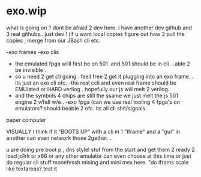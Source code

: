 # exo.wip
what is going on ? dont be afraid 2 dev here. i have another dev github and 3 real githubs.. just dev ! 
(if u want local copies figure out how 2 pull the copies , merge from our JBash cli etc. 



-exo frames
-exo clis 
- the emulated fpga willl first be on 501  .and 501 should be in cli . .able 2 be invisible .
- so u need 2 get cli going . feell free 2 get it plugging into an exo frame. . its just an exo cli ofc. 
-the real ccli and even real frame should be EMUlated or HARD verilog . hopefully our js will melt 2 verilog. 
- and the symbols 4 chips are still the ssame we just melt the js 501 engine 2 v/hdl w/e . 
-exo fpga (can we use real tooling 4 fpga's on emulators? should beable 2 ofc. its all cli shit/signals.





<dontforget>paper computer 

  
  
  VISUALLY i think if it "BOOTS UP" with a cli in 1 "Iframe" and a "gui" in another can even network those 2gether. .
  
  u are doing pre boot p , dns stylel stuf from the start and get them 2 ready 2 load jo1rk or x86 or any other emulator
  can even choose at this time or just do regular cli stuff monefessh mining and mini mex here. "do iframs scale like textareas? test it
